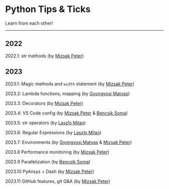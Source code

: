# Python Tips & Ticks

Learn from each other!

---

## 2022

2022.1: str methods (by [Mizsak Peter](https://github.com/MizsakPeterEcon))

## 2023

2023.1: Magic methods and `width` statement (by [Mizsak Peter](https://github.com/MizsakPeterEcon))

2023.2: Lambda functions, mapping (by [Gyongyosi Matyas](https://github.com/gyongyosim))

2023.3: Decorators (by [Mizsak Peter](https://github.com/MizsakPeterEcon))

2023.4: VS Code config (by [Mizsak Peter](https://github.com/MizsakPeterEcon) & [Bencsik Soma](https://github.com/eConSomabencsik))

2023.5: str operators (by [Laszlo Milan](https://github.com/laszmilan))

2023.6: Regular Expressions (by [Laszlo Milan](https://github.com/laszmilan))

2023.7: Environments (by [Gyongyosi Matyas](https://github.com/gyongyosim) & [Mizsak Peter](https://github.com/MizsakPeterEcon))

2023.8 Performance monitoring (by [Mizsak Peter](https://github.com/MizsakPeterEcon))

2023.9 Parallelization (by [Bencsik Soma](https://github.com/eConSomabencsik))

2023.10 PyAnsys + Dash (by [Mizsak Peter](https://github.com/MizsakPeterEcon))

2023.11 GitHub features, git Q&A (by [Mizsak Peter](https://github.com/MizsakPeterEcon))

